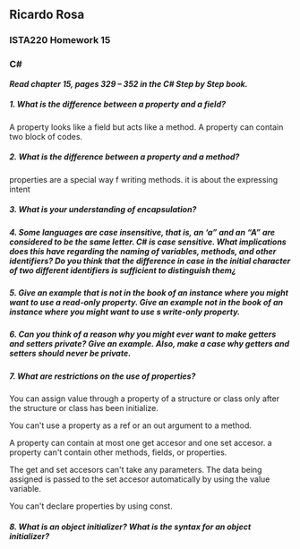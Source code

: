 ## Ricardo Rosa

### ISTA220 Homework 15

### C# 



***Read chapter 15, pages 329 – 352 in the C# Step by Step book.***

##### 1. What is the difference between a property and a field?
A property looks like a field but acts like a method.
A property can contain two block of codes.

##### 2. What is the difference between a property and a method?
properties are a special way f writing methods. it is about the expressing intent

##### 3. What is your understanding of encapsulation?


##### 4. Some languages are case insensitive, that is, an ‘a” and an “A” are considered to be the same letter. C# is case sensitive. What implications does this have regarding the naming of variables, methods, and other identifiers? Do you think that the difference in case in the initial character of two different identifiers is sufficient to distinguish them¿


##### 5. Give an example that is not in the book of an instance where you might want to use a read-only property. Give an example not in the book of an instance where you might want to use s write-only property.


##### 6. Can you think of a reason why you might ever want to make getters and setters private? Give an example. Also, make a case why getters and setters should never be private.


##### 7. What are restrictions on the use of properties?
You can assign value through a property of a structure or class only after the structure or class has been initialize.

You can't use a property as a ref or an out argument to a method.

A property can contain at most one get accesor and one set accesor. a property can't contain other methods, fields, or properties.

The get and set accesors can't take any parameters. The data being assigned is passed to the set accesor automatically by using the value variable.

You can't declare properties by using const.

##### 8. What is an object initializer? What is the syntax for an object initializer?